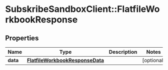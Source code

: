 # SubskribeSandboxClient::FlatfileWorkbookResponse

## Properties
Name | Type | Description | Notes
------------ | ------------- | ------------- | -------------
**data** | [**FlatfileWorkbookResponseData**](FlatfileWorkbookResponseData.md) |  | [optional] 


